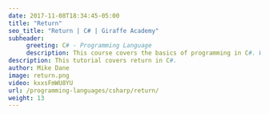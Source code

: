 ```yaml
---
date: 2017-11-08T18:34:45-05:00
title: "Return"
seo_title: "Return | C# | Giraffe Academy"
subheader:
     greeting: C# - Programming Language
     description: This course covers the basics of programming in C#. Work your way through the videos and we'll teach you everything you need to know to start your programming journey!
description: This tutorial covers return in C#.
author: Mike Dane
image: return.png
video: kxxsFmWU8YU
url: /programming-languages/csharp/return/
weight: 13
---
```

